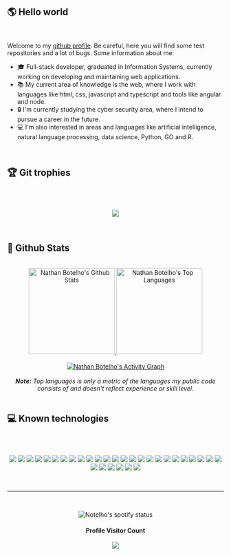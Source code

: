 <!-- Presentation section -->
<h2 align="left"> 🌎 Hello world </h2>
<br/>

Welcome to my [github profile](https://notelho.github.io/). Be careful, here you will find some test repositories and a lot of bugs. Some information about me:

* 🎓 Full-stack developer, graduated in Information Systems, currently working on developing and maintaining web applications.
* 📚 My current area of knowledge is the web, where I work with languages like html, css, javascript and typescript and tools like angular and node.
* 🔒 I'm currently studying the cyber security area, where I intend to pursue a career in the future.
* 💻 I'm also interested in areas and languages like artificial intelligence, natural language processing, data science, Python, GO and R.
<br/>

<!-- Git trophies -->
<h2 align="left"> 🏆 Git trophies </h2>
<br/>
<br>
<p align=center>
<img src="https://github-profile-trophy.vercel.app/?username=notelho&theme=monokai&column=6&margin-w=5&margin-h=5&no-frame=true" />
</p>
<br/>

<!-- Github stats -->
<h2 align="left"> 📃 Github Stats </h2>
<br/>
<div align="center">
<a href="#">
<img alt="Nathan Botelho's Github Stats" src="https://github-readme-stats.vercel.app/api?username=notelho&show_icons=true&include_all_commits=true&count_private=true&theme=dark&hide_border=true&bg_color=272823&title_color=E64073&icon_color=E64073" height="200"/>
</a>
<a href="#">
<img alt="Nathan Botelho's Top Languages" src="https://github-readme-stats.vercel.app/api/top-langs/?username=notelho&langs_count=10&layout=compact&count_private=true&theme=dark&hide_border=true&bg_color=272823&title_color=E64073&icon_color=E64073" height="200"/>
</a>
<br/>
<br/>
</div>
<div align="center">
<a href="#">
<img alt="Nathan Botelho's Activity Graph" src="https://activity-graph.herokuapp.com/graph?username=notelho&custom_title=Nathan%20Botelho's%20Contribution%20Graph&bg_color=272823&color=E64073&line=FFFFFF&point=E64073&hide_border=true&theme=dark&count_private=true" />
</a>
<div> 
<br/>
<div align="center">
<i><b>Note:</b> Top languages is only a metric of the languages my public code consists of and doesn't reflect experience or skill level.</i>
<div>
<br/>

<!-- Known technologies -->
<h2 align="left"> 💻 Known technologies </h2>
<br/>
<br/>
<p align="center">
<img src="https://img.shields.io/badge/Amazon%20AWS-272823?style=for-the-badge&logo=amazon-aws&logoColor=E64073">
<img src="https://img.shields.io/badge/-Angular-272823?style=for-the-badge&logo=angular&logoColor=E64073">
<img src="https://img.shields.io/badge/Bash%20-%23272823.svg?style=for-the-badge&logo=gnu-bash&logoColor=E64073">
<img src="https://img.shields.io/badge/-CSS3-272823?style=for-the-badge&logo=css3&logoColor=E64073">
<img src="https://img.shields.io/badge/-Cypress-272823?style=for-the-badge&logo=Cypress&logoColor=E64073">
<img src="https://img.shields.io/badge/-Docker-272823?style=for-the-badge&logo=docker&logoColor=E64073">
<img src="https://img.shields.io/badge/-Git-272823?style=for-the-badge&logo=git&logoColor=E64073">
<img src="https://img.shields.io/badge/-GitHub-272823?style=for-the-badge&logo=github&logoColor=E64073">
<img src="https://img.shields.io/badge/GitHub%20Pages-%23272823.svg?style=for-the-badge&logo=github&logoColor=E64073">
<img src="https://img.shields.io/badge/-GitLab-272823?style=for-the-badge&logo=GitLab&logoColor=E64073">
<img src="https://img.shields.io/badge/-GraphQL-272823?style=for-the-badge&logo=GraphQL&logoColor=E64073">
<img src="https://img.shields.io/badge/-go-272823?style=for-the-badge&logo=go&logoColor=E64073">
<img src="https://img.shields.io/badge/-gulp-272823?style=for-the-badge&logo=gulp&logoColor=E64073">
<img src="https://img.shields.io/badge/-Heroku-272823?style=for-the-badge&logo=heroku&logoColor=E64073">
<img src="https://img.shields.io/badge/-HTML5-272823?style=for-the-badge&logo=html5&logoColor=E64073">
<img src="https://img.shields.io/badge/-JavaScript-272823?style=for-the-badge&logo=javascript&logoColor=E64073">
<img src="https://img.shields.io/badge/-Jekyll-272823?style=for-the-badge&logo=Jekyll&logoColor=E64073">
<img src="https://img.shields.io/badge/-Jest-272823?style=for-the-badge&logo=Jest&logoColor=E64073">
<img src="https://img.shields.io/badge/-jQuery-272823?style=for-the-badge&logo=jQuery&logoColor=E64073">
<img src="https://img.shields.io/badge/-Linux-272823?style=for-the-badge&logo=Linux&logoColor=E64073">
<img src="https://img.shields.io/badge/Markdown-%23272823.svg?style=for-the-badge&logo=markdown&logoColor=E64073">
<img src="https://img.shields.io/badge/-MySQL-272823?style=for-the-badge&logo=mysql&logoColor=E64073">
<img src="https://img.shields.io/badge/-Nodejs-272823?style=for-the-badge&logo=Node.js&logoColor=E64073">
<img src="https://img.shields.io/badge/-npm-272823?style=for-the-badge&logo=npm&logoColor=E64073">
<img src="https://img.shields.io/badge/-PHP-272823?style=for-the-badge&logo=PHP&logoColor=E64073">
<img src="https://img.shields.io/badge/-Python-272823?style=for-the-badge&logo=Python&logoColor=E64073">
<img src="https://img.shields.io/badge/-SASS-272823?style=for-the-badge&logo=sass&logoColor=E64073">
<img src="https://img.shields.io/badge/SQL%20-%23272823.svg?style=for-the-badge&logo=amazon-dynamodb&logoColor=E64073">
<img src="https://img.shields.io/badge/-SQLite-272823?style=for-the-badge&logo=SQLite&logoColor=E64073">
<img src="https://img.shields.io/badge/-tsnode-272823?style=for-the-badge&logo=ts-node&logoColor=E64073">
<img src="https://img.shields.io/badge/-Visual%20Studio%20Code-272823?style=for-the-badge&logo=Visual%20Studio%20Code&logoColor=E64073">
</p>

<br/>
<hr/>
<br/>

<!-- Spotify Playing -->
<div align="center">

![Notelho's spotify status](https://spotify-github-profile.vercel.app/api/view?uid=t3z0ylss7mlxra2c5f1k2at5i&cover_image=false&theme=default)

<div>

<!-- Profile Visitor Count -->
<div align=center>
  <h4> Profile Visitor Count </h4>
</div>
<p align="center" >   
  <img src="https://profile-counter.glitch.me/notelho/count.svg" />  
</p>
